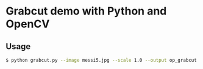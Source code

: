 # Grabcut demo with Python and OpenCV

## Usage
```bash
$ python grabcut.py --image messi5.jpg --scale 1.0 --output op_grabcut.png
```
